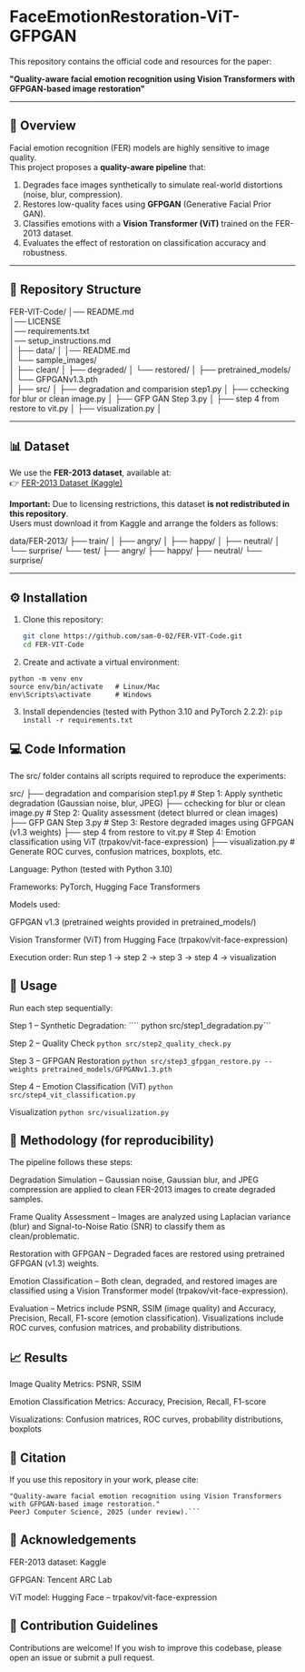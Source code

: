 # FaceEmotionRestoration-ViT-GFPGAN

This repository contains the official code and resources for the paper:

**"Quality-aware facial emotion recognition using Vision Transformers with GFPGAN-based image restoration"**

---

## 📌 Overview
Facial emotion recognition (FER) models are highly sensitive to image quality.  
This project proposes a **quality-aware pipeline** that:
1. Degrades face images synthetically to simulate real-world distortions (noise, blur, compression).  
2. Restores low-quality faces using **GFPGAN** (Generative Facial Prior GAN).  
3. Classifies emotions with a **Vision Transformer (ViT)** trained on the FER-2013 dataset.  
4. Evaluates the effect of restoration on classification accuracy and robustness.  

---

## 📂 Repository Structure
FER-VIT-Code/
│── README.md                       
│── LICENSE                         
│── requirements.txt                
│── setup_instructions.md           
│
├── data/
│   │── README.md                  
│   └── sample_images/              
│       ├── clean/
│       ├── degraded/
│       └── restored/
│
├── pretrained_models/
│   └── GFPGANv1.3.pth              
│
├── src/
│   ├── degradation and comparision step1.py
│   ├── cchecking for blur or clean image.py
│   ├── GFP GAN Step 3.py
│   ├── step 4 from restore to vit.py
│   ├── visualization.py
│



---

## 📊 Dataset
We use the **FER-2013 dataset**, available at:  
👉 [FER-2013 Dataset (Kaggle)](https://www.kaggle.com/datasets/deadskull7/fer2013)

**Important:** Due to licensing restrictions, this dataset **is not redistributed in this repository**.  
Users must download it from Kaggle and arrange the folders as follows:

data/FER-2013/
├── train/
│ ├── angry/
│ ├── happy/
│ ├── neutral/
│ └── surprise/
└── test/
├── angry/
├── happy/
├── neutral/
└── surprise/


---

## ⚙️ Installation
1. Clone this repository:
   ```bash
   git clone https://github.com/sam-0-02/FER-VIT-Code.git
   cd FER-VIT-Code
   

2. Create and activate a virtual environment:
```
python -m venv env
source env/bin/activate   # Linux/Mac
env\Scripts\activate      # Windows
```

3. Install dependencies (tested with Python 3.10 and PyTorch 2.2.2):
```pip install -r requirements.txt```


## 💻 Code Information

The src/ folder contains all scripts required to reproduce the experiments:

src/
├── degradation and comparision step1.py      # Step 1: Apply synthetic degradation (Gaussian noise, blur, JPEG)
├── cchecking for blur or clean image.py      # Step 2: Quality assessment (detect blurred or clean images)
├── GFP GAN Step 3.py                         # Step 3: Restore degraded images using GFPGAN (v1.3 weights)
├── step 4 from restore to vit.py             # Step 4: Emotion classification using ViT (trpakov/vit-face-expression)
├── visualization.py                          # Generate ROC curves, confusion matrices, boxplots, etc.

Language: Python (tested with Python 3.10)

Frameworks: PyTorch, Hugging Face Transformers

Models used:

GFPGAN v1.3 (pretrained weights provided in pretrained_models/)

Vision Transformer (ViT) from Hugging Face (trpakov/vit-face-expression)

Execution order: Run step 1 → step 2 → step 3 → step 4 → visualization

##   🚀 Usage

Run each step sequentially:

Step 1 – Synthetic Degradation:
```` python src/step1_degradation.py```


Step 2 – Quality Check
```python src/step2_quality_check.py```

Step 3 – GFPGAN Restoration
```python src/step3_gfpgan_restore.py --weights pretrained_models/GFPGANv1.3.pth```

Step 4 – Emotion Classification (ViT)
```python src/step4_vit_classification.py```

Visualization
```python src/visualization.py```


## 🧪 Methodology (for reproducibility)

The pipeline follows these steps:

Degradation Simulation – Gaussian noise, Gaussian blur, and JPEG compression are applied to clean FER-2013 images to create degraded samples.

Frame Quality Assessment – Images are analyzed using Laplacian variance (blur) and Signal-to-Noise Ratio (SNR) to classify them as clean/problematic.

Restoration with GFPGAN – Degraded faces are restored using pretrained GFPGAN (v1.3) weights.

Emotion Classification – Both clean, degraded, and restored images are classified using a Vision Transformer model (trpakov/vit-face-expression).

Evaluation – Metrics include PSNR, SSIM (image quality) and Accuracy, Precision, Recall, F1-score (emotion classification). Visualizations include ROC curves, confusion matrices, and probability distributions.


## 📈 Results

Image Quality Metrics: PSNR, SSIM

Emotion Classification Metrics: Accuracy, Precision, Recall, F1-score

Visualizations: Confusion matrices, ROC curves, probability distributions, boxplots


## 📜 Citation

If you use this repository in your work, please cite:

```Mudvari, G., Nandhini, R., et al.
"Quality-aware facial emotion recognition using Vision Transformers with GFPGAN-based image restoration."
PeerJ Computer Science, 2025 (under review).```

```

## 🙏 Acknowledgements

FER-2013 dataset: Kaggle

GFPGAN: Tencent ARC Lab

ViT model: Hugging Face – trpakov/vit-face-expression


## 🤝 Contribution Guidelines

Contributions are welcome!
If you wish to improve this codebase, please open an issue or submit a pull request.
